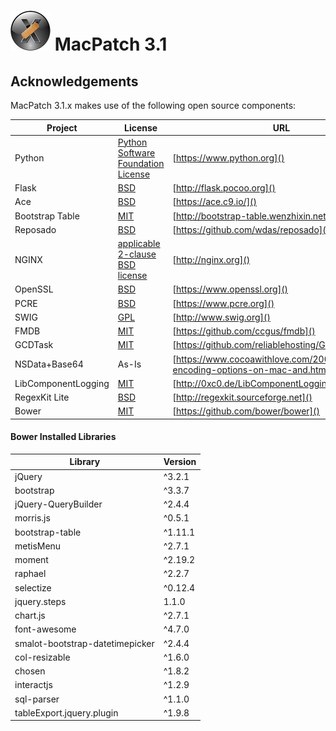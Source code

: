 # ![MPLogo](/Docs/Images/MPLogo_64x64.png) MacPatch 3.1

## Acknowledgements

MacPatch 3.1.x makes use of the following open source components:

|Project|License|URL|
|---|---|---|
| Python | [Python Software Foundation License](https://www.python.org/download/releases/2.7/license/) | [https://www.python.org]() |
| Flask | [BSD](http://flask.pocoo.org/docs/0.12/license/#flask-license) | [http://flask.pocoo.org]() |
| Ace | [BSD](https://github.com/ajaxorg/ace/blob/master/LICENSE) | [https://ace.c9.io/]() |
| Bootstrap Table | [MIT](https://github.com/wenzhixin/bootstrap-table/blob/develop/LICENSE) | [http://bootstrap-table.wenzhixin.net.cn]() |
| Reposado | [BSD](https://github.com/wdas/reposado/blob/master/LICENSE.txt) | [https://github.com/wdas/reposado]() |
| NGINX | [applicable 2-clause BSD license](http://nginx.org/LICENSE) | [http://nginx.org]() |
| OpenSSL | [BSD](https://www.openssl.org/source/license.html) | [https://www.openssl.org]() |
| PCRE | [BSD](https://www.pcre.org/licence.txt) | [https://www.pcre.org]() |
| SWIG | [GPL](http://www.swig.org/Release/LICENSE) | [http://www.swig.org]() |
| FMDB | [MIT](https://github.com/ccgus/fmdb/blob/master/LICENSE.txt) | [https://github.com/ccgus/fmdb]() | 
| GCDTask | [MIT](https://github.com/reliablehosting/GCDTask/blob/master/LICENSE)| [https://github.com/reliablehosting/GCDTask]() | 
| NSData+Base64 | As-Is | [https://www.cocoawithlove.com/2009/06/base64-encoding-options-on-mac-and.html]() |
| LibComponentLogging | [MIT](https://github.com/aharren/LibComponentLogging-Core) | [http://0xc0.de/LibComponentLogging]() |
| RegexKit Lite | [BSD](http://regexkit.sourceforge.net/Documentation/RegexKitProgrammingGuide.html#LicenseInformation) | [http://regexkit.sourceforge.net]() |
| Bower | [MIT](https://github.com/bower/bower/blob/master/LICENSE) | [https://github.com/bower/bower]() |

#### Bower Installed Libraries

| Library | Version |
|---|---|
| jQuery | ^3.2.1 |
| bootstrap | ^3.3.7 |
| jQuery-QueryBuilder | ^2.4.4 |
| morris.js | ^0.5.1 |
| bootstrap-table | ^1.11.1 |
| metisMenu | ^2.7.1 |
| moment | ^2.19.2 |
| raphael | ^2.2.7 |
| selectize | ^0.12.4 |
| jquery.steps | 1.1.0 |
| chart.js | ^2.7.1 |
| font-awesome | ^4.7.0 |
| smalot-bootstrap-datetimepicker | ^2.4.4 |
| col-resizable | ^1.6.0 |
| chosen | ^1.8.2 |
| interactjs | ^1.2.9 |
| sql-parser | ^1.1.0 |
| tableExport.jquery.plugin | ^1.9.8 |
